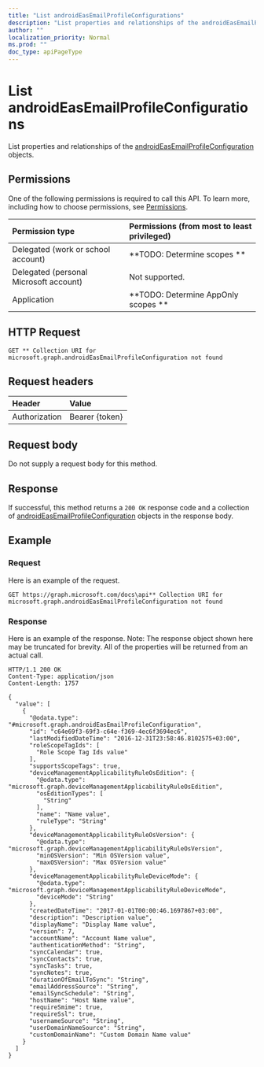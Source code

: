 ```yaml
---
title: "List androidEasEmailProfileConfigurations"
description: "List properties and relationships of the androidEasEmailProfileConfiguration objects."
author: ""
localization_priority: Normal
ms.prod: ""
doc_type: apiPageType
---
```


# List androidEasEmailProfileConfigurations

List properties and relationships of the [androidEasEmailProfileConfiguration](../resources/androideasemailprofileconfiguration.md) objects.

## Permissions
One of the following permissions is required to call this API. To learn more, including how to choose permissions, see [Permissions](/concepts/permissions-reference.md).

|Permission type|Permissions (from most to least privileged)|
|:---|:---|
|Delegated (work or school account)|**TODO: Determine scopes **|
|Delegated (personal Microsoft account)|Not supported.|
|Application|**TODO: Determine AppOnly scopes **|

## HTTP Request
<!-- {
  "blockType": "ignored"
}
-->
``` http
GET ** Collection URI for microsoft.graph.androidEasEmailProfileConfiguration not found
```

## Request headers
|Header|Value|
|:---|:---|
|Authorization|Bearer {token}|

## Request body
Do not supply a request body for this method.

## Response
If successful, this method returns a `200 OK` response code and a collection of [androidEasEmailProfileConfiguration](../resources/androideasemailprofileconfiguration.md) objects in the response body.

## Example

### Request
Here is an example of the request.
<!-- {
  "blockType": "request",
  "name": "get_androideasemailprofileconfiguration"
}
-->
``` http
GET https://graph.microsoft.com/docs\api** Collection URI for microsoft.graph.androidEasEmailProfileConfiguration not found
```

### Response
Here is an example of the response. Note: The response object shown here may be truncated for brevity. All of the properties will be returned from an actual call.
<!-- {
  "blockType": "response",
  "truncated": true,
  "@odata.type": "collection(microsoft.graph.androideasemailprofileconfiguration)"
}
-->
``` http
HTTP/1.1 200 OK
Content-Type: application/json
Content-Length: 1757

{
  "value": [
    {
      "@odata.type": "#microsoft.graph.androidEasEmailProfileConfiguration",
      "id": "c64e69f3-69f3-c64e-f369-4ec6f3694ec6",
      "lastModifiedDateTime": "2016-12-31T23:58:46.8102575+03:00",
      "roleScopeTagIds": [
        "Role Scope Tag Ids value"
      ],
      "supportsScopeTags": true,
      "deviceManagementApplicabilityRuleOsEdition": {
        "@odata.type": "microsoft.graph.deviceManagementApplicabilityRuleOsEdition",
        "osEditionTypes": [
          "String"
        ],
        "name": "Name value",
        "ruleType": "String"
      },
      "deviceManagementApplicabilityRuleOsVersion": {
        "@odata.type": "microsoft.graph.deviceManagementApplicabilityRuleOsVersion",
        "minOSVersion": "Min OSVersion value",
        "maxOSVersion": "Max OSVersion value"
      },
      "deviceManagementApplicabilityRuleDeviceMode": {
        "@odata.type": "microsoft.graph.deviceManagementApplicabilityRuleDeviceMode",
        "deviceMode": "String"
      },
      "createdDateTime": "2017-01-01T00:00:46.1697867+03:00",
      "description": "Description value",
      "displayName": "Display Name value",
      "version": 7,
      "accountName": "Account Name value",
      "authenticationMethod": "String",
      "syncCalendar": true,
      "syncContacts": true,
      "syncTasks": true,
      "syncNotes": true,
      "durationOfEmailToSync": "String",
      "emailAddressSource": "String",
      "emailSyncSchedule": "String",
      "hostName": "Host Name value",
      "requireSmime": true,
      "requireSsl": true,
      "usernameSource": "String",
      "userDomainNameSource": "String",
      "customDomainName": "Custom Domain Name value"
    }
  ]
}
```


